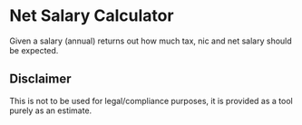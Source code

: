 # Net Salary Calculator

Given a salary (annual) returns out how much tax, nic and net salary should be expected.

## Disclaimer

This is not to be used for legal/compliance purposes, it is provided as a tool purely as an estimate.
